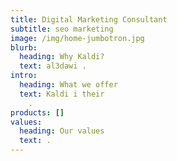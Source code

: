 ```yaml
---
title: Digital Marketing Consultant
subtitle: seo marketing 
image: /img/home-jumbotron.jpg
blurb:
  heading: Why Kaldi?
  text: al3dawi .
intro:
  heading: What we offer
  text: Kaldi i their
    .
products: []
values:
  heading: Our values
  text: .
---
```

